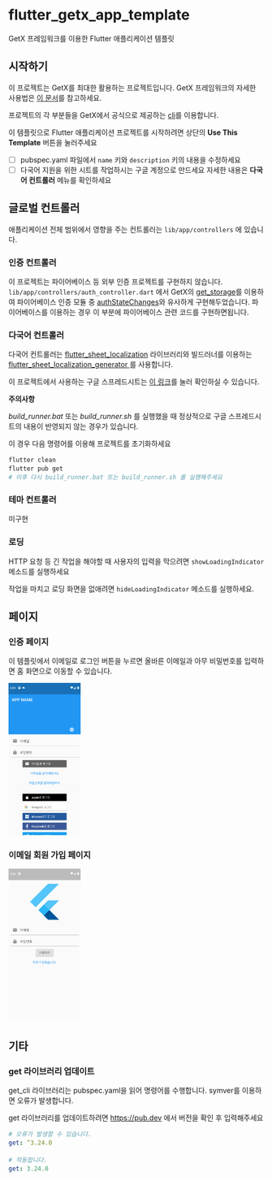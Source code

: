 # flutter_getx_app_template

GetX 프레임워크를 이용한 Flutter 애플리케이션 템플릿

## 시작하기

이 프로젝트는 GetX를 최대한 활용하는 프로젝트입니다. GetX 프레임워크의 자세한 사용법은 [이 문서]()를 참고하세요.

프로젝트의 각 부분들을 GetX에서 공식으로 제공하는 [cli]()를 이용합니다.

이 템플릿으로 Flutter 애플리케이션 프로젝트를 시작하려면 상단의 **Use This Template** 버튼을 눌러주세요

- [ ] pubspec.yaml 파일에서 `name` 키와 `description` 키의 내용을 수정하세요
- [ ] 다국어 지원을 위한 시트를 작업하시는 구글 계정으로 만드세요 자세한 내용은 **다국어 컨트롤러** 메뉴를 확인하세요

## 글로벌 컨트롤러

애플리케이션 전체 범위에서 영향을 주는 컨트롤러는 `lib/app/controllers` 에 있습니다.

### 인증 컨트롤러

이 프로젝트는 파이어베이스 등 외부 인증 프로젝트를 구현하지 않습니다. `lib/app/controllers/auth_controller.dart` 에서 GetX의 [get_storage](https://pub.dev/packages/get_storage)를 이용하여 파이어베이스 인증 모듈 중 [authStateChanges](https://firebase.flutter.dev/docs/auth/usage/#authentication-state)와 유사하게 구현해두었습니다. 파이어베이스를 이용하는 경우 이 부분에 파이어베이스 관련 코드를 구현하면됩니다.



### 다국어 컨트롤러

다국어 컨트롤러는 [flutter_sheet_localization](https://pub.dev/packages/flutter_sheet_localization) 라이브러리와 빌드러너를 이용하는 [flutter_sheet_localization_generator ](https://pub.dev/packages/flutter_sheet_localization_generator) 를 사용합니다.

이 프로젝트에서 사용하는 구글 스프레드시트는 [이 링크](https://docs.google.com/spreadsheets/d/1NsChpiLO0Y4Vj2BS-SSsIQVeXowbgCPKj4uItHFOPGc/edit?usp=sharing)를 눌러 확인하실 수 있습니다.

**주의사항**

*build_runner.bat* 또는  *build_runner.sh* 를 실행했을 때 정상적으로 구글 스프레드시트의 내용이 반영되지 않는 경우가 있습니다.

이 경우 다음 명령어를 이용해 프로젝트를 초기화하세요

```sh
flutter clean
flutter pub get
# 이후 다시 build_runner.bat 또는 build_runner.sh 를 실행해주세요
```

### 테마 컨트롤러

미구현

### 로딩

HTTP 요청 등 긴 작업을 해야할 때 사용자의 입력을 막으려면 `showLoadingIndicator` 메소드를 실행하세요

작업을 마치고 로딩 화면을 없애려면 `hideLoadingIndicator`  메소드를 실행하세요.

## 페이지

### 인증 페이지

이 템플릿에서 이메일로 로그인 버튼을 누르면 올바른 이메일과 아무 비밀번호를 입력하면 홈 화면으로 이동할 수 있습니다.

<img src="./images/signin.png" height="300px">

### 이메일 회원 가입 페이지

<img src="./images/signup.png" height="300px">


## 기타

### get 라이브러리 업데이트

get_cli 라이브러리는 pubspec.yaml을 읽어 명령어를 수행합니다. symver를 이용하면 오류가 발생합니다.

get 라이브러리를 업데이트하려면 https://pub.dev 에서 버전을 확인 후 입력해주세요

```yaml
# 오류가 발생할 수 있습니다.
get: ^3.24.0

# 작동합니다.
get: 3.24.0
```